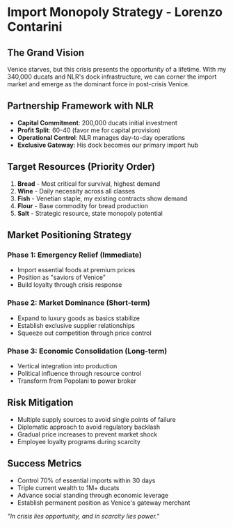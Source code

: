 # Import Monopoly Strategy - Lorenzo Contarini

## The Grand Vision
Venice starves, but this crisis presents the opportunity of a lifetime. With my 340,000 ducats and NLR's dock infrastructure, we can corner the import market and emerge as the dominant force in post-crisis Venice.

## Partnership Framework with NLR
- **Capital Commitment**: 200,000 ducats initial investment
- **Profit Split**: 60-40 (favor me for capital provision)
- **Operational Control**: NLR manages day-to-day operations
- **Exclusive Gateway**: His dock becomes our primary import hub

## Target Resources (Priority Order)
1. **Bread** - Most critical for survival, highest demand
2. **Wine** - Daily necessity across all classes
3. **Fish** - Venetian staple, my existing contracts show demand
4. **Flour** - Base commodity for bread production
5. **Salt** - Strategic resource, state monopoly potential

## Market Positioning Strategy
### Phase 1: Emergency Relief (Immediate)
- Import essential foods at premium prices
- Position as "saviors of Venice"
- Build loyalty through crisis response

### Phase 2: Market Dominance (Short-term)
- Expand to luxury goods as basics stabilize
- Establish exclusive supplier relationships
- Squeeze out competition through price control

### Phase 3: Economic Consolidation (Long-term)
- Vertical integration into production
- Political influence through resource control
- Transform from Popolani to power broker

## Risk Mitigation
- Multiple supply sources to avoid single points of failure
- Diplomatic approach to avoid regulatory backlash
- Gradual price increases to prevent market shock
- Employee loyalty programs during scarcity

## Success Metrics
- Control 70% of essential imports within 30 days
- Triple current wealth to 1M+ ducats
- Advance social standing through economic leverage
- Establish permanent position as Venice's gateway merchant

*"In crisis lies opportunity, and in scarcity lies power."*